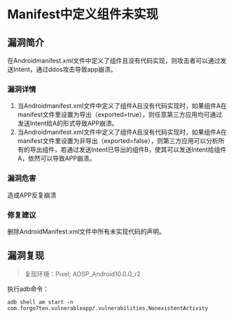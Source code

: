 # Manifest中定义组件未实现

## 漏洞简介

在Androidmanifest.xml文件中定义了组件且没有代码实现，则攻击者可以通过发送Intent，通过ddos攻击导致app崩溃。

### 漏洞详情

1.   当Androidmanifest.xml文件中定义了组件A且没有代码实现时，如果组件A在manifest文件里设置为导出（exported=true），则任意第三方应用均可通过发送Intent给A的形式导致APP崩溃。
2.   当Androidmanifest.xml文件中定义了组件A且没有代码实现时，如果组件A在manifest文件里设置为非导出（exported=false），则第三方应用可以分析所有的导出组件，若通过发送Intent已导出的组件B，使其可以发送Intent给组件A，依然可以导致APP崩溃。

### 漏洞危害

造成APP反复崩溃

### 修复建议

删除AndroidManifest.xml文件中所有未实现代码的声明。

## 漏洞复现

>   复现环境：Pixel; AOSP_Android10.0.0_r2

执行adb命令：
```
adb shell am start -n com.forgo7ten.vulnerableapp/.vulnerabilities.NonexistentActivity
```

